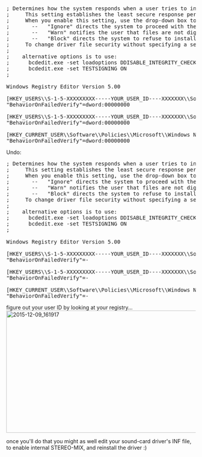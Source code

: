 <pre>
; Determines how the system responds when a user tries to install device driver files that are not digitally signed.
;     This setting establishes the least secure response permitted on the systems of users in the group. Users can use System in Control Panel to select a more secure setting, but when this setting is enabled, the system does not implement any setting less secure than the one the setting established.
;     When you enable this setting, use the drop-down box to specify the desired response.
;       --   "Ignore" directs the system to proceed with the installation even if it includes unsigned files.
;       --   "Warn" notifies the user that files are not digitally signed and lets the user decide whether to stop or to proceed with the installation and whether to permit unsigned files to be installed. "Warn" is the default.
;       --   "Block" directs the system to refuse to install unsigned files. As a result, the installation stops, and none of the files in the driver package are installed.
;     To change driver file security without specifying a setting, use System in Control Panel. Right-click My Computer, click Properties, click the Hardware tab, and then click the Driver Signing button.
;
;    alternative options is to use:
;      bcdedit.exe -set loadoptions DDISABLE_INTEGRITY_CHECKS
;      bcdedit.exe -set TESTSIGNING ON
;

Windows Registry Editor Version 5.00

[HKEY_USERS\\S-1-5-XXXXXXXXX-----YOUR_USER_ID----XXXXXXX\\Software\\Microsoft\\Windows\\CurrentVersion\\Group Policy Objects\\{5EE91DA0-502A-476C-9E0F-2BE3D0CB2485}User\\Software\\Policies\\Microsoft\\Windows NT\\Driver Signing]
"BehaviorOnFailedVerify"=dword:00000000

[HKEY_USERS\\S-1-5-XXXXXXXXX-----YOUR_USER_ID----XXXXXXX\\Software\\Policies\\Microsoft\\Windows NT\\Driver Signing]
"BehaviorOnFailedVerify"=dword:00000000

[HKEY_CURRENT_USER\\Software\\Policies\\Microsoft\\Windows NT\\Driver Signing]
"BehaviorOnFailedVerify"=dword:00000000
</pre>

Undo:
<pre>
; Determines how the system responds when a user tries to install device driver files that are not digitally signed.
;     This setting establishes the least secure response permitted on the systems of users in the group. Users can use System in Control Panel to select a more secure setting, but when this setting is enabled, the system does not implement any setting less secure than the one the setting established.
;     When you enable this setting, use the drop-down box to specify the desired response.
;       --   "Ignore" directs the system to proceed with the installation even if it includes unsigned files.
;       --   "Warn" notifies the user that files are not digitally signed and lets the user decide whether to stop or to proceed with the installation and whether to permit unsigned files to be installed. "Warn" is the default.
;       --   "Block" directs the system to refuse to install unsigned files. As a result, the installation stops, and none of the files in the driver package are installed.
;     To change driver file security without specifying a setting, use System in Control Panel. Right-click My Computer, click Properties, click the Hardware tab, and then click the Driver Signing button.
;
;    alternative options is to use:
;      bcdedit.exe -set loadoptions DDISABLE_INTEGRITY_CHECKS
;      bcdedit.exe -set TESTSIGNING ON
;

Windows Registry Editor Version 5.00

[HKEY_USERS\\S-1-5-XXXXXXXXX-----YOUR_USER_ID----XXXXXXX\\Software\\Microsoft\\Windows\\CurrentVersion\\Group Policy Objects\\{5EE91DA0-502A-476C-9E0F-2BE3D0CB2485}User\\Software\\Policies\\Microsoft\\Windows NT\\Driver Signing]
"BehaviorOnFailedVerify"=-

[HKEY_USERS\\S-1-5-XXXXXXXXX-----YOUR_USER_ID----XXXXXXX\\Software\\Policies\\Microsoft\\Windows NT\\Driver Signing]
"BehaviorOnFailedVerify"=-

[HKEY_CURRENT_USER\\Software\\Policies\\Microsoft\\Windows NT\\Driver Signing]
"BehaviorOnFailedVerify"=-
</pre>

figure out your user ID by looking at your registry...
<img src="https://icompile.eladkarako.com/_uploads/2015/12/2015-12-09_161917.jpg" alt="2015-12-09_161917" width="537" height="325" class="alignnone size-full wp-image-3846" />


once you'll do that you might as well edit your sound-card driver's INF file, to enable internal STEREO-MIX, and reinstall the driver :)
